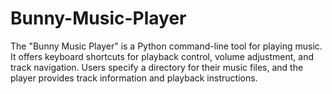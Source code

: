 # Bunny-Music-Player
 The "Bunny Music Player" is a Python command-line tool for playing music. It offers keyboard shortcuts for playback control, volume adjustment, and track navigation. Users specify a directory for their music files, and the player provides track information and playback instructions.
